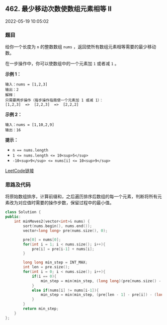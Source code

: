 ## 462. 最少移动次数使数组元素相等 II

2022-05-19 10:05:02

### 题目

给你一个长度为 ``n`` 的整数数组 ``nums`` ，返回使所有数组元素相等需要的最少移动数。

在一步操作中，你可以使数组中的一个元素加 ``1`` 或者减 ``1`` 。



**示例 1：**

```
输入：nums = [1,2,3]
输出：2
解释：
只需要两步操作（每步操作指南使一个元素加 1 或减 1）：
[1,2,3]  =>  [2,2,3]  =>  [2,2,2]
```

**示例 2：**

```
输入：nums = [1,10,2,9]
输出：16
```



**提示：**


- ``n == nums.length``
- ``1 <= nums.length <= 10<sup>5</sup>``
- ``-10<sup>9</sup> <= nums[i] <= 10<sup>9</sup>``



[LeetCode链接](https://leetcode-cn.com/problems/minimum-moves-to-equal-array-elements-ii/)

### 思路及代码

将原始数组排序，计算前缀和，之后遍历排序后数组的每一个元素，判断将所有元素改为对应值时需要的操作步数，保留过程中的最小值。

```cpp
class Solution {
public:
    int minMoves2(vector<int>& nums) {
        sort(nums.begin(), nums.end());
        vector<long long> pre(nums.size(), 0);

        pre[0] = nums[0];
        for(int i = 1; i < nums.size(); i++){
            pre[i] = pre[i-1] + nums[i];
        }

        long long min_step = INT_MAX;
        int len = pre.size();
        for(int i = 0; i < nums.size(); i++){
            if(i == 0){
                min_step = min(min_step, (long long)(pre[nums.size() - 1] - (long long)nums[0] * pre.size()));
            }
            else if(nums[i] != nums[i-1]){
                min_step = min(min_step, (pre[len - 1] - pre[i]) - (long long)nums[i] * (len - i - 1) + (long long) nums[i] * i - pre[i-1]);
            }
        }
        return min_step;
    }
};
```
